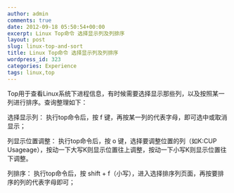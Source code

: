 ```yaml
---
author: admin
comments: true
date: 2012-09-18 05:50:54+00:00
excerpt: Linux Top命令 选择显示列及列排序
layout: post
slug: linux-top-and-sort
title: Linux Top命令 选择显示列及列排序
wordpress_id: 323
categories: Experience
tags: linux,top
---
```


Top用于查看Linux系统下进程信息，有时候需要选择显示那些列，以及按照某一列进行排序。查询整理如下：

选择显示列：
执行top命令后，按 f 键，再按某一列的代表字母，即可选中或取消显示；

列显示位置调整：
执行top命令后，按 o 键，选择要调整位置的列（如K:CUP Usageage），按动一下大写K则显示位置往上调整，按动一下小写K则显示位置往下调整。

列排序：
执行top命令后，按 shift + f（小写），进入选择排序列页面，再按要排序的列的代表字母即可；
